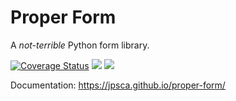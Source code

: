 # Proper Form

A *not-terrible* Python form library.

[![Coverage Status](https://coveralls.io/repos/github/jpsca/proper-form/badge.svg?branch=master)](https://coveralls.io/github/jpsca/proper-form?branch=master)
[![](https://travis-ci.org/jpsca/proper-form.svg?branch=master)](https://travis-ci.org/jpsca/proper-form/) 
[![](https://img.shields.io/pypi/pyversions/proper-form.svg)](https://pypi.python.org/pypi/proper-form)

Documentation: https://jpsca.github.io/proper-form/
